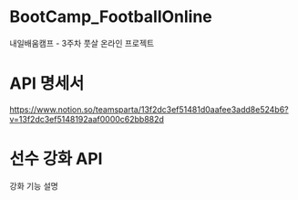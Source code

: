 # BootCamp_FootballOnline
내일배움캠프 - 3주차 풋살 온라인 프로젝트


# API 명세서
https://www.notion.so/teamsparta/13f2dc3ef51481d0aafee3add8e524b6?v=13f2dc3ef5148192aaf0000c62bb882d

# 선수 강화 API
강화 기능 설명
